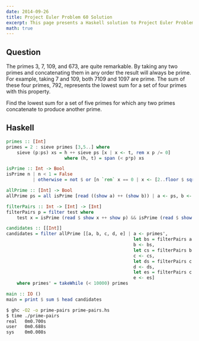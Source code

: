 ```yaml
---
date: 2014-09-26
title: Project Euler Problem 60 Solution
excerpt: This page presents a Haskell solution to Project Euler Problem 60.
math: true
---
```



## Question

The primes 3, 7, 109, and 673, are quite remarkable. By taking any two
primes and concatenating them in any order the result will always be
prime. For example, taking 7 and 109, both 7109 and 1097 are prime. The
sum of these four primes, 792, represents the lowest sum for a set of
four primes with this property.

Find the lowest sum for a set of five primes for which any two primes
concatenate to produce another prime.







## Haskell

```haskell
primes :: [Int]
primes = 2 : sieve primes [3,5..] where
    sieve (p:ps) xs = h ++ sieve ps [x | x <- t, rem x p /= 0]
                      where (h, t) = span (< p*p) xs

isPrime :: Int -> Bool
isPrime n | n < 1 = False
          | otherwise = not $ or [n `rem` x == 0 | x <- [2..floor $ sqrt $ fromIntegral n]]

allPrime :: [Int] -> Bool
allPrime ps = all isPrime [read ((show a) ++ (show b)) | a <- ps, b <- ps, a /= b]

filterPairs :: Int -> [Int] -> [Int]
filterPairs p = filter test where
    test x = isPrime (read $ show x ++ show p) && isPrime (read $ show p ++ show x)

candidates :: [[Int]]
candidates = filter allPrime [[a, b, c, d, e] | a <- primes',
                                                let bs = filterPairs a $ dropWhile (<= a) primes',
                                                b <- bs,
                                                let cs = filterPairs b $ dropWhile (<= b) bs,
                                                c <- cs,
                                                let ds = filterPairs c $ dropWhile (<= c) cs,
                                                d <- ds,
                                                let es = filterPairs c $ dropWhile (<= d) ds,
                                                e <- es]
    where primes' = takeWhile (< 10000) primes

main :: IO ()
main = print $ sum $ head candidates
```


```bash
$ ghc -O2 -o prime-pairs prime-pairs.hs
$ time ./prime-pairs
real   0m0.700s
user   0m0.688s
sys    0m0.008s
```


